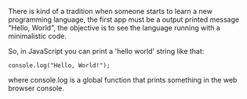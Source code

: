 
There is kind of a tradition when someone starts to learn a new programming language, the first app must be a 
output printed message "Hello, World", the objective is to see the language running with a minimalistic code.

So, in JavaScript you can print a 'hello world' string like that:

```console.log("Hello, World!");```

where console.log is a global function that prints something in the web browser console.
